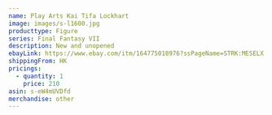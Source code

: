 ```yaml
---
name: Play Arts Kai Tifa Lockhart
image: images/s-l1600.jpg
producttype: Figure
series: Final Fantasy VII
description: New and unopened
ebayLink: https://www.ebay.com/itm/164775018976?ssPageName=STRK:MESELX:IT&_trksid=p3984.m1555.l2649
shippingFrom: HK
pricings:
  - quantity: 1
    price: 210
asin: s-eW4mUVDfd
merchandise: other
---
```

